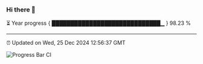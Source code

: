 ### Hi there 👋

⏳ Year progress { █████████████████████████████▁ } 98.23 %

---

⏰ Updated on Wed, 25 Dec 2024 12:56:37 GMT

![Progress Bar CI](https://github.com/IshwaranRudhara/GIT-ACTION/workflows/Progress%20Bar%20CI/badge.svg)
